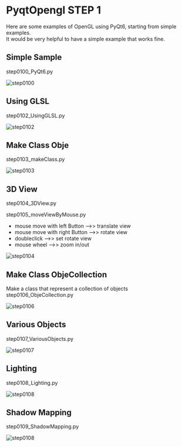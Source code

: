 # PyqtOpengl STEP 1
Here are some examples of OpenGL using PyQt6, starting from simple examples.  
It would be very helpful to have a simple example that works fine.

## Simple Sample
step0100_PyQt6.py

![step0100](https://github.com/IseShouzou/PyqtOpenGL/blob/main/step0100_PyQt6.png)

## Using GLSL
step0102_UsingGLSL.py

![step0102](https://github.com/IseShouzou/PyqtOpenGL/blob/main/step0102_UsingGLSL.png)

## Make Class Obje
step0103_makeClass.py

![step0103](https://github.com/IseShouzou/PyqtOpenGL/blob/main/step0103_makeClass.png)

## 3D View
step0104_3DView.py  
  
step0105_moveViewByMouse.py
- mouse move with left Button  -->> translate view  
- mouse move with right Button -->> rotate view  
- doubleclick                  -->> set rotate view  
- mouse wheel                  -->> zoom in/out  

![step0104](https://github.com/IseShouzou/PyqtOpenGL/blob/main/step0104_3DView.png)

## Make Class ObjeCollection
Make a class that represent a collection of objects
step0106_ObjeCollection.py

![step0106](https://github.com/IseShouzou/PyqtOpenGL/blob/main/step0106_ObjeCollection.png)

## Various Objects
step0107_VariousObjects.py

![step0107](https://github.com/IseShouzou/PyqtOpenGL/blob/main/step0107_VariousObjects.png)

## Lighting
step0108_Lighting.py

![step0108](https://github.com/IseShouzou/PyqtOpenGL/blob/main/step0108_Lighting.png)

## Shadow Mapping
step0109_ShadowMapping.py

![step0108](https://github.com/IseShouzou/PyqtOpenGL/blob/main/step0109_ShadowMapping.png)
